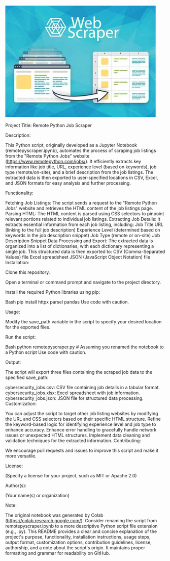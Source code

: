 ![webscraper](webscraper.jpeg)

Project Title: Remote Python Job Scraper

Description:

This Python script, originally developed as a Jupyter Notebook (remotepyscraper.ipynb), automates the process of scraping job listings from the "Remote Python Jobs" website (https://www.remotepython.com/jobs/). It efficiently extracts key information like job title, URL, experience level (based on keywords), job type (remote/on-site), and a brief description from the job listings. The extracted data is then exported to user-specified locations in CSV, Excel, and JSON formats for easy analysis and further processing.

Functionality:

Fetching Job Listings: The script sends a request to the "Remote Python Jobs" website and retrieves the HTML content of the job listings page.
Parsing HTML: The HTML content is parsed using CSS selectors to pinpoint relevant portions related to individual job listings.
Extracting Job Details: It extracts essential information from each job listing, including:
Job Title
URL (linking to the full job description)
Experience Level (determined based on keywords in the job description snippet)
Job Type (remote or on-site)
Job Description Snippet
Data Processing and Export: The extracted data is organized into a list of dictionaries, with each dictionary representing a single job. This structured data is then exported to:
CSV (Comma-Separated Values) file
Excel spreadsheet
JSON (JavaScript Object Notation) file
Installation:

Clone this repository.

Open a terminal or command prompt and navigate to the project directory.

Install the required Python libraries using pip:

Bash
pip install httpx parsel pandas
Use code with caution.

Usage:

Modify the save_path variable in the script to specify your desired location for the exported files.

Run the script:

Bash
python remotepyscraper.py  # Assuming you renamed the notebook to a Python script
Use code with caution.

Output:

The script will export three files containing the scraped job data to the specified save_path:

cybersecurity_jobs.csv: CSV file containing job details in a tabular format.
cybersecurity_jobs.xlsx: Excel spreadsheet with job information.
cybersecurity_jobs.json: JSON file for structured data processing.
Customization:

You can adjust the script to target other job listing websites by modifying the URL and CSS selectors based on their specific HTML structure.
Refine the keyword-based logic for identifying experience level and job type to enhance accuracy.
Enhance error handling to gracefully handle network issues or unexpected HTML structures.
Implement data cleaning and validation techniques for the extracted information.
Contributing:

We encourage pull requests and issues to improve this script and make it more versatile.

License:

(Specify a license for your project, such as MIT or Apache 2.0)

Author(s):

(Your name(s) or organization)

Note:

The original notebook was generated by Colab (https://colab.research.google.com/).
Consider renaming the script from remotepyscraper.ipynb to a more descriptive Python script file extension (e.g., .py).
This README provides a clear and concise explanation of the project's purpose, functionality, installation instructions, usage steps, output format, customization options, contribution guidelines, license, authorship, and a note about the script's origin. It maintains proper formatting and grammar for readability on GitHub.
